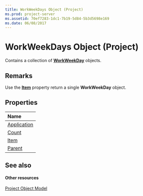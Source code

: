 ```yaml
---
title: WorkWeekDays Object (Project)
ms.prod: project-server
ms.assetid: 70ef7283-1dc1-7b19-5d84-5b3d5698e169
ms.date: 06/08/2017
---
```



# WorkWeekDays Object (Project)

 Contains a collection of **[WorkWeekDay](workweekday-object-project.md)** objects.
 


## Remarks

Use the **[Item](workweekdays-item-property-project.md)** property return a single **WorkWeekDay** object.
 

 

## Properties



|**Name**|
|:-----|
|[Application](workweekdays-application-property-project.md)|
|[Count](workweekdays-count-property-project.md)|
|[Item](workweekdays-item-property-project.md)|
|[Parent](workweekdays-parent-property-project.md)|

## See also


#### Other resources


 
[Project Object Model](http://msdn.microsoft.com/library/900b167b-88ec-ea88-15b7-27bb90c22ac6%28Office.15%29.aspx)
